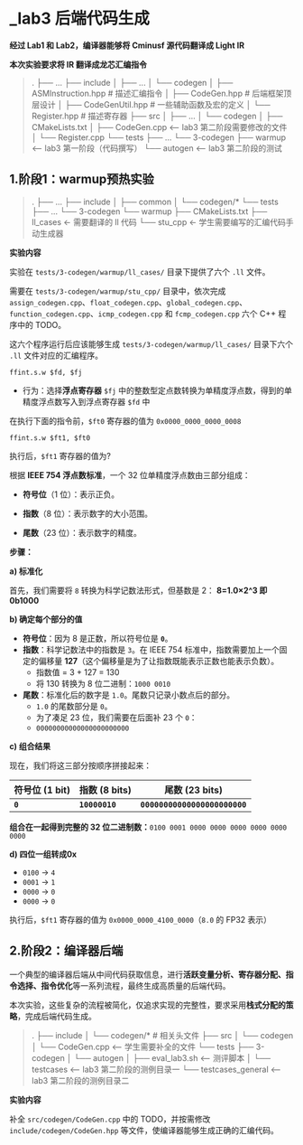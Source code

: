 # _lab3 后端代码生成

**经过 Lab1 和 Lab2，编译器能够将 Cminusf 源代码翻译成 Light IR**

**本次实验要求将 IR 翻译成龙芯汇编指令**

> .
> ├── ...
> ├── include
> │   ├── ...
> │   └── codegen
> │       ├── ASMInstruction.hpp  # 描述汇编指令
> │       ├── CodeGen.hpp         # 后端框架顶层设计
> │       ├── CodeGenUtil.hpp     # 一些辅助函数及宏的定义
> │       └── Register.hpp        # 描述寄存器
> ├── src
> │   ├── ...
> │   └── codegen
> │       ├── CMakeLists.txt
> │       ├── CodeGen.cpp     <-- lab3 第二阶段需要修改的文件
> │       └── Register.cpp
> └── tests
>     ├── ...
>     └── 3-codegen
>         ├── warmup          <-- lab3 第一阶段（代码撰写）
>         └── autogen         <-- lab3 第二阶段的测试



## 1.阶段1：warmup预热实验

> .
> ├── ...
> ├── include
> │   ├── common
> │   └── codegen/*
> └── tests
>     ├── ...
>     └── 3-codegen
>         └── warmup
>             ├── CMakeLists.txt
>             ├── ll_cases          <- 需要翻译的 ll 代码
>             └── stu_cpp           <- 学生需要编写的汇编代码手动生成器

**实验内容**

实验在 `tests/3-codegen/warmup/ll_cases/` 目录下提供了六个 `.ll` 文件。

需要在 `tests/3-codegen/warmup/stu_cpp/` 目录中，依次完成 `assign_codegen.cpp`、`float_codegen.cpp`、`global_codegen.cpp`、`function_codegen.cpp`、`icmp_codegen.cpp` 和 `fcmp_codegen.cpp` 六个 C++ 程序中的 TODO。

这六个程序运行后应该能够生成 `tests/3-codegen/warmup/ll_cases/` 目录下六个 `.ll` 文件对应的汇编程序。





`ffint.s.w $fd, $fj`

- 行为：选择**浮点寄存器** `$fj` 中的整数型定点数转换为单精度浮点数，得到的单精度浮点数写入到浮点寄存器 `$fd` 中

  

在执行下面的指令前，`$ft0` 寄存器的值为 `0x0000_0000_0000_0008`

`ffint.s.w $ft1, $ft0`

执行后，`$ft1` 寄存器的值为?



根据 **IEEE 754 浮点数标准**，一个 32 位单精度浮点数由三部分组成：

* **符号位**（1 位）：表示正负。

* **指数**（8 位）：表示数字的大小范围。

* **尾数**（23 位）：表示数字的精度。



**步骤：**

**a) 标准化**

首先，我们需要将 `8` 转换为科学记数法形式，但基数是 2： **8=1.0×2^3   即0b1000**

**b) 确定每个部分的值**

- **符号位**：因为 8 是正数，所以符号位是 **`0`**。
- **指数**：科学记数法中的指数是 `3`。在 IEEE 754 标准中，指数需要加上一个固定的偏移量 **127**（这个偏移量是为了让指数既能表示正数也能表示负数）。
  - 指数值 = 3 + 127 = 130
  - 将 130 转换为 8 位二进制：`1000 0010`
- **尾数**：标准化后的数字是 `1.0`。尾数只记录小数点后的部分。
  - `1.0` 的尾数部分是 `0`。
  - 为了凑足 23 位，我们需要在后面补 23 个 `0`：
  - `00000000000000000000000`

**c) 组合结果**

现在，我们将这三部分按顺序拼接起来：

| 符号位 (1 bit) | 指数 (8 bits)  | 尾数 (23 bits)                |
| -------------- | -------------- | ----------------------------- |
| **`0`**        | **`10000010`** | **`00000000000000000000000`** |

**组合在一起得到完整的 32 位二进制数：**`0100 0001 0000 0000 0000 0000 0000 0000`

**d) 四位一组转成0x**

- `0100` -> `4`
- `0001` -> `1`
- `0000` -> `0`
- `0000` -> `0`



执行后，`$ft1` 寄存器的值为 `0x0000_0000_4100_0000`（`8.0` 的 FP32 表示）





## 2.阶段2：编译器后端

一个典型的编译器后端从中间代码获取信息，进行**活跃变量分析、寄存器分配、指令选择、指令优化**等一系列流程，最终生成高质量的后端代码。

本次实验，这些复杂的流程被简化，仅追求实现的完整性，要求采用**栈式分配的策略**，完成后端代码生成。

> .
> ├── include
> │   └── codegen/*                   # 相关头文件
> ├── src
> │   └── codegen
> │       └── CodeGen.cpp         <-- 学生需要补全的文件
> └── tests
>     ├── 3-codegen
>     │   └── autogen
>     │       ├── eval_lab3.sh    <-- 测评脚本
>     │       └── testcases       <-- lab3 第二阶段的测例目录一
>     └── testcases_general       <-- lab3 第二阶段的测例目录二

**实验内容**

补全 `src/codegen/CodeGen.cpp` 中的 TODO，并按需修改 `include/codegen/CodeGen.hpp` 等文件，使编译器能够生成正确的汇编代码。